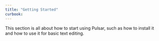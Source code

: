 ```yaml
---
title: "Getting Started"
curbook:
---
```


This section is all about how to start using Pulsar, such as how to install it
and how to use it for basic text editing.
